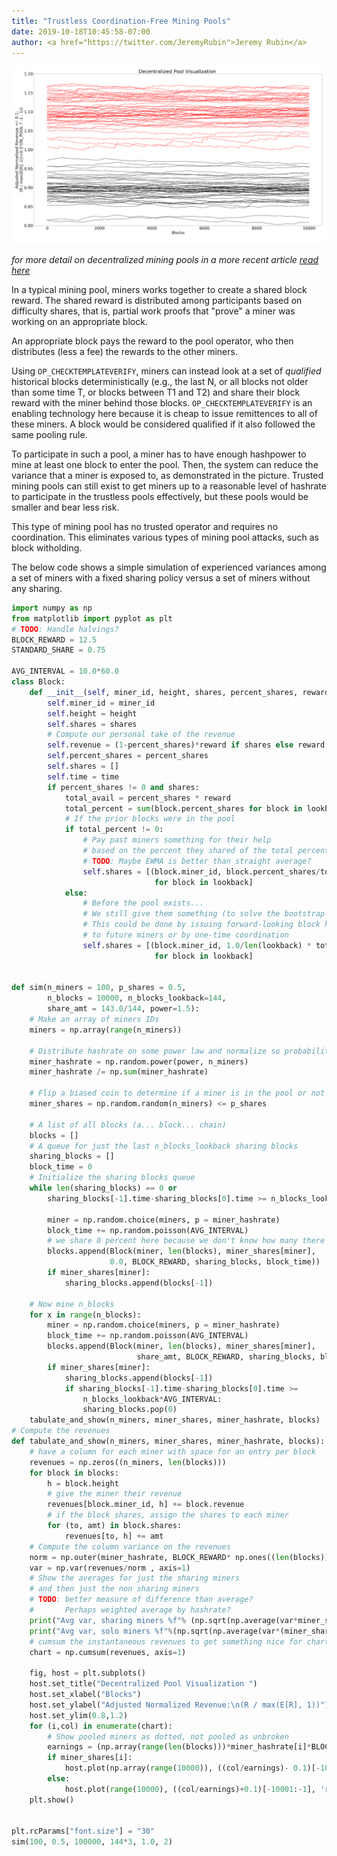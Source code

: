 ```yaml
---
title: "Trustless Coordination-Free Mining Pools"
date: 2019-10-18T10:45:58-07:00
author: <a href="https://twitter.com/JeremyRubin">Jeremy Rubin</a>
---
```

![](/images/uses/bagpool.svg)

_for more detail on decentralized mining pools in a more recent article [read here](https://rubin.io/bitcoin/2021/12/12/advent-15/)_


In a typical mining pool, miners works together to create a shared block reward. The shared reward
is distributed among participants based on difficulty shares, that is, partial work proofs that
"prove" a miner was working on an appropriate block.

An appropriate block pays the reward to the pool operator, who then distributes (less a fee) the
rewards to the other miners.

Using `OP_CHECKTEMPLATEVERIFY`, miners can instead look at a set of *qualified* historical blocks
deterministically (e.g., the last N, or all blocks not older than some time T, or blocks between T1
and T2) and share their block reward with the miner behind those blocks. `OP_CHECKTEMPLATEVERIFY` is
an enabling technology here because it is cheap to issue remittences to all of these miners. A block
would be considered qualified if it also followed the same pooling rule.

To participate in such a pool, a miner has to have enough hashpower to mine at least one block to
enter the pool. Then, the system can reduce the variance that a miner is exposed to, as demonstrated
in the picture. Trusted mining pools can still exist to get miners up to a reasonable level of
hashrate to participate in the trustless pools effectively, but these pools would be smaller and
bear less risk.

This type of mining pool has no trusted operator and requires no coordination. This eliminates
various types of mining pool attacks, such as block witholding.


The below code shows a simple simulation of experienced variances among a set of miners with a fixed
sharing policy versus a set of miners without any sharing.


```python
import numpy as np
from matplotlib import pyplot as plt
# TODO: Handle halvings?
BLOCK_REWARD = 12.5
STANDARD_SHARE = 0.75

AVG_INTERVAL = 10.0*60.0
class Block:
    def __init__(self, miner_id, height, shares, percent_shares, reward, lookback, time):
        self.miner_id = miner_id
        self.height = height
        self.shares = shares
        # Compute our personal take of the revenue
        self.revenue = (1-percent_shares)*reward if shares else reward
        self.percent_shares = percent_shares
        self.shares = []
        self.time = time
        if percent_shares != 0 and shares:
            total_avail = percent_shares * reward
            total_percent = sum(block.percent_shares for block in lookback)
            # If the prior blocks were in the pool
            if total_percent != 0:
                # Pay past miners something for their help
                # based on the percent they shared of the total percent shared to us.
                # TODO: Maybe EWMA is better than straight average?
                self.shares = [(block.miner_id, block.percent_shares/total_percent * total_avail)
                                for block in lookback]
            else:
                # Before the pool exists...
                # We still give them something (to solve the bootstrap problem...)
                # This could be done by issuing forward-looking block height locked payments
                # to future miners or by one-time coordination
                self.shares = [(block.miner_id, 1.0/len(lookback) * total_avail) 
                                for block in lookback]


def sim(n_miners = 100, p_shares = 0.5,
        n_blocks = 10000, n_blocks_lookback=144,
        share_amt = 143.0/144, power=1.5):
    # Make an array of miners IDs
    miners = np.array(range(n_miners))

    # Distribute hashrate on some power law and normalize so probabilities sum to 1
    miner_hashrate = np.random.power(power, n_miners)
    miner_hashrate /= np.sum(miner_hashrate)

    # Flip a biased coin to determine if a miner is in the pool or not
    miner_shares = np.random.random(n_miners) <= p_shares

    # A list of all blocks (a... block... chain)
    blocks = []
    # A queue for just the last n_blocks_lookback sharing blocks
    sharing_blocks = []
    block_time = 0
    # Initialize the sharing blocks queue
    while len(sharing_blocks) == 0 or 
        sharing_blocks[-1].time-sharing_blocks[0].time >= n_blocks_lookback*AVG_INTERVAL:

        miner = np.random.choice(miners, p = miner_hashrate)
        block_time += np.random.poisson(AVG_INTERVAL)
        # we share 0 percent here because we don't know how many there are...
        blocks.append(Block(miner, len(blocks), miner_shares[miner],
                      0.0, BLOCK_REWARD, sharing_blocks, block_time))
        if miner_shares[miner]:
            sharing_blocks.append(blocks[-1])

    # Now mine n_blocks
    for x in range(n_blocks):
        miner = np.random.choice(miners, p = miner_hashrate)
        block_time += np.random.poisson(AVG_INTERVAL)
        blocks.append(Block(miner, len(blocks), miner_shares[miner],
                            share_amt, BLOCK_REWARD, sharing_blocks, block_time))
        if miner_shares[miner]:
            sharing_blocks.append(blocks[-1])
            if sharing_blocks[-1].time-sharing_blocks[0].time >= 
                n_blocks_lookback*AVG_INTERVAL:
                sharing_blocks.pop(0)
    tabulate_and_show(n_miners, miner_shares, miner_hashrate, blocks)
# Compute the revenues
def tabulate_and_show(n_miners, miner_shares, miner_hashrate, blocks):
    # have a column for each miner with space for an entry per block
    revenues = np.zeros((n_miners, len(blocks)))
    for block in blocks:
        h = block.height
        # give the miner their revenue
        revenues[block.miner_id, h] += block.revenue
        # if the block shares, assign the shares to each miner
        for (to, amt) in block.shares:
            revenues[to, h] += amt
    # Compute the column variance on the revenues
    norm = np.outer(miner_hashrate, BLOCK_REWARD* np.ones((len(blocks)))).clip(1)
    var = np.var(revenues/norm , axis=1)
    # Show the averages for just the sharing miners
    # and then just the non sharing miners
    # TODO: better measure of difference than average?
    #       Perhaps weighted average by hashrate?
    print("Avg var, sharing miners %f"% (np.sqrt(np.average(var*miner_shares))/70.0))
    print("Avg var, solo miners %f"%(np.sqrt(np.average(var*(miner_shares ^ 1)))/70.0))
    # cumsum the instantaneous revenues to get something nice for charting
    chart = np.cumsum(revenues, axis=1)

    fig, host = plt.subplots()
    host.set_title("Decentralized Pool Visualization ")
    host.set_xlabel("Blocks")
    host.set_ylabel("Adjusted Normalized Revenue:\n(R / max(E[R], 1))")
    host.set_ylim(0.8,1.2)
    for (i,col) in enumerate(chart):
        # Show pooled miners as dotted, not pooled as unbroken
        earnings = (np.array(range(len(blocks)))*miner_hashrate[i]*BLOCK_REWARD).clip(1)
        if miner_shares[i]:
            host.plot(np.array(range(10000)), ((col/earnings)- 0.1)[-10001:-1], 'k')
        else:
            host.plot(range(10000), ((col/earnings)+0.1)[-10001:-1], 'r')
    plt.show()


plt.rcParams["font.size"] = "30"
sim(100, 0.5, 100000, 144*3, 1.0, 2)
```
